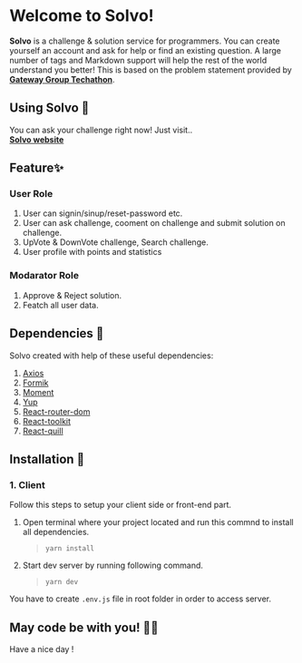 # Welcome to Solvo!

**Solvo**  is a challenge & solution service for programmers. You can create yourself an account and ask for help or find an existing question. A large number of tags and Markdown support will help the rest of the world understand you better!
This is based on the problem statement provided by **[Gateway Group Techathon](https://thegatewaycorp.com/)**.
##  Using Solvo 🔮
You can ask your challenge right now! Just visit..  
[**Solvo website**](https://solovo-hackathon.netlify.app/)

## Feature✨

### User Role
  1. User can signin/sinup/reset-password etc.
  2. User can ask challenge, cooment on challenge and submit solution on challenge.
  3. UpVote & DownVote challenge, Search challenge.
  4. User profile with points and statistics
### Modarator Role
  1. Approve & Reject solution.
  2. Featch all user data.

## Dependencies 🧩
Solvo created with help of these useful dependencies:

 1. [Axios](https://github.com/axios/axios)
 2. [Formik](https://formik.org/)
 3. [Moment](https://momentjs.com/)
 4. [Yup](https://github.com/jquense/yup)
 5. [React-router-dom](https://reactrouter.com/en/main)
 6. [React-toolkit](https://redux-toolkit.js.org/)
 7. [React-quill](https://github.com/zenoamaro/react-quill)
 
## Installation 🚀

### 1. Client
Follow this steps to setup your client side or front-end part.

 1. Open terminal where your project located and run this commnd to install all dependencies.
	>`yarn install`
2. Start dev server by running following command.
	 > `yarn dev`
	 
You have to create `.env.js` file in root folder in order to access server.

##  May code be with you! 👨‍💻
Have a nice day !
